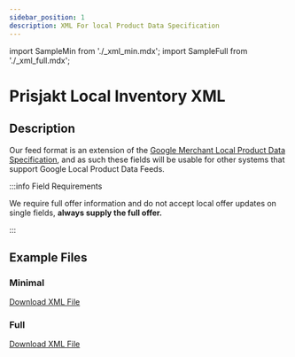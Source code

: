 ```yaml
---
sidebar_position: 1
description: XML For local Product Data Specification
---
```

import SampleMin from './_xml_min.mdx';
import SampleFull from './_xml_full.mdx';

# Prisjakt Local Inventory XML

## Description

Our feed format is an extension of the [Google Merchant Local Product Data Specification](https://support.google.com/merchants/answer/14779112?hl=en&ref_topic=15149063&sjid=11693024350990084211-EU), and as such these fields will be usable for other systems that support Google Local Product Data Feeds.

:::info Field Requirements

We require full offer information and do not accept local offer updates on single fields, **always supply the full offer.**

:::

## Example Files

### Minimal

[Download XML File](pathname:///examples/local-offer/min.xml)
<SampleMin />

### Full

[Download XML File](pathname:///examples/local-offer/full.xml)
<SampleFull />